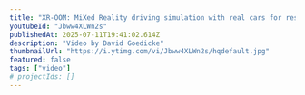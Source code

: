 ```yaml
---
title: "XR-OOM: MiXed Reality driving simulation with real cars for research and design"
youtubeId: "Jbww4XLWn2s"
publishedAt: 2025-07-11T19:41:02.614Z
description: "Video by David Goedicke"
thumbnailUrl: "https://i.ytimg.com/vi/Jbww4XLWn2s/hqdefault.jpg"
featured: false
tags: ["video"]
# projectIds: []
---
```


<!-- You can add additional notes about this video here -->
